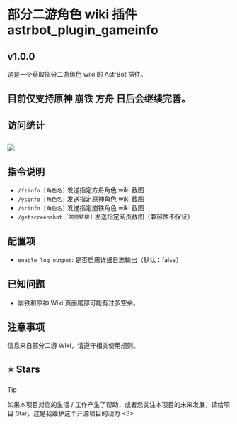 # 部分二游角色 wiki 插件 astrbot_plugin_gameinfo

## v1.0.0

这是一个获取部分二游角色 wiki 的 AstrBot 插件。

## 目前仅支持原神 崩铁 方舟 日后会继续完善。

## 访问统计

## <a href="https://count.getloli.com/"><img src="https://count.getloli.com/get/@:astrbot_plugin_gameinfo?theme=rule34"></a>

## 指令说明

- `/fzinfo [角色名]` 发送指定方舟角色 wiki 截图
- `/ysinfo [角色名]` 发送指定原神角色 wiki 截图
- `/srinfo [角色名]` 发送指定崩铁角色 wiki 截图
- `/getscreenshot [网页链接]` 发送指定网页截图（兼容性不保证）

## 配置项

- `enable_log_output`: 是否启用详细日志输出（默认：false）

## 已知问题

- 崩铁和原神 Wiki 页面尾部可能有过多空余。

## 注意事项

信息来自部分二游 Wiki，请遵守相关使用规则。

## ⭐ Stars

> [!TIP]
> 如果本项目对您的生活 / 工作产生了帮助，或者您关注本项目的未来发展，请给项目 Star，这是我维护这个开源项目的动力 <3>
